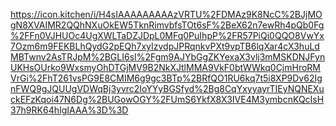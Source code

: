 https://icon.kitchen/i/H4sIAAAAAAAAAzVRTU%2FDMAz9K8NcC%2BJjMOgN8XVAIMR2QQhNXuOkEW5TknRimvbfsTOt6sF%2BeX62n7ewRh4pQb0Fg%2FFn0VJHUOc4UgXWLTaDZJDpL0MFq0PuIhpP%2FR57PiQi0QQO8VwYx7Ozm6m9FEKBLhQydG2pEQh7xyIzvdpJPRqnkvPXt9vpTB6lqXar4cX3huLdMBTwnv2AsTRJpM%2BGLI6sI%2Fgm9AJYbGgZKYexaX3vlj3mMSKDNJFynUKHsOUrko9WxsmyOhDTGjMV9B2NkXJtlMMA9VkF0btWWkq0CjmHroRMVrGi%2FhT261vsPG9E8CMIM6g9gc3BTp%2BRfQO1RU6kq7t5i8XP9Dv62IgnFWQ9gJQUUgVDWqBj3yvrc2IoYYyBGSfyd%2Bg8CqYxyyayrTIEyNQNEXuckEFzKqoi47N6Dg%2BUGowOGY%2FUmS6YkfX8X3IVE4M3ymbcnKQcIsH37h9RK64hIgIAAA%3D%3D
